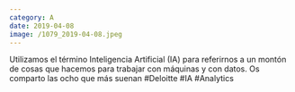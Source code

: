 ```yaml
--- 
category: A 
date: 2019-04-08 
image: /1079_2019-04-08.jpeg 
--- 
```


Utilizamos el término Inteligencia Artificial (IA) para referirnos a un montón de cosas que hacemos para trabajar con máquinas y con datos. Os comparto las ocho que más suenan #Deloitte #IA #Analytics